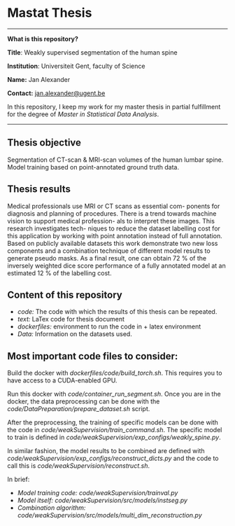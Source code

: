 # Mastat Thesis

***
**What is this repository?**

__Title__: Weakly supervised segmentation of the human spine

__Institution__: Universiteit Gent, faculty of Science

__Name:__ Jan Alexander

__Contact:__ jan.alexander@ugent.be

In this repository, I keep my work for my master thesis in partial fulfillment for the degree of _Master in Statistical Data Analysis_.

***

## Thesis objective

Segmentation of CT-scan & MRI-scan volumes of the human lumbar spine.
Model training based on point-annotated ground truth data. 

## Thesis results

Medical professionals use MRI or CT scans as essential com-
ponents for diagnosis and planning of procedures. There is a
trend towards machine vision to support medical profession-
als to interpret these images. This research investigates tech-
niques to reduce the dataset labelling cost for this application
by working with point annotation instead of full annotation.
Based on publicly available datasets this work demonstrate
two new loss components and a combination technique of
different model results to generate pseudo masks. As a final
result, one can obtain 72 % of the inversely weighted dice
score performance of a fully annotated model at an estimated
12 % of the labelling cost.

## Content of this repository

* _code:_ The code with which the results of this thesis can be repeated.
* _text:_ LaTex code for thesis document 
* _dockerfiles:_ environment to run the code in + latex environment
* _Data:_ Information on the datasets used.

## Most important code files to consider:

Build the docker with *dockerfiles/code/build_torch.sh*.
This requires you to have access to a CUDA-enabled GPU.


Run this docker with *code/container_run_segment.sh*. Once you are in the docker, the data preprocessing can be done with the _code/DataPreparation/prepare_dataset.sh_ script.

After the preprocessing, the training of specific models can be done with the code in *code/weakSupervision/train_command.sh*. The specific model to train is defined in *code/weakSupervision/exp_configs/weakly_spine.py*.


In similar fashion, the model results to be combined are defined with *code/weakSupervision/exp_configs/reconstruct_dicts.py* and the code to call this is *code/weakSupervision/reconstruct.sh*.


In brief:
* _Model training code:_ *code/weakSupervision/trainval.py*
* _Model itself:_ *code/weakSupervision/src/models/instseg.py*
* _Combination algorithm:_ *code/weakSupervision/src/models/multi_dim_reconstruction.py*
